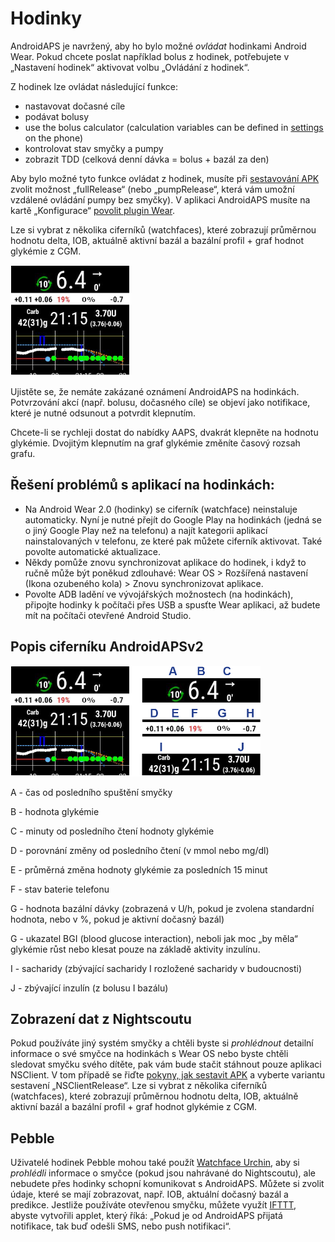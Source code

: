 # Hodinky

AndroidAPS je navržený, aby ho bylo možné *ovládat* hodinkami Android Wear. Pokud chcete poslat například bolus z hodinek, potřebujete v „Nastavení hodinek“ aktivovat volbu „Ovládání z hodinek“.

Z hodinek lze ovládat následující funkce:

* nastavovat dočasné cíle
* podávat bolusy
* use the bolus calculator (calculation variables can be defined in [settings](../Configuration/Config-Builder#wear) on the phone)
* kontrolovat stav smyčky a pumpy
* zobrazit TDD (celková denní dávka = bolus + bazál za den)

Aby bylo možné tyto funkce ovládat z hodinek, musíte při [sestavování APK](../Installing-AndroidAPS/Building-APK.md) zvolit možnost „fullRelease“ (nebo „pumpRelease“, která vám umožní vzdálené ovládání pumpy bez smyčky). V aplikaci AndroidAPS musíte na kartě „Konfigurace“ [povolit plugin Wear](../Configuration/Config-Builder#wear).

Lze si vybrat z několika ciferníků (watchfaces), které zobrazují průměrnou hodnotu delta, IOB, aktuálně aktivní bazál a bazální profil + graf hodnot glykémie z CGM.

![Ciferník AndroidAPSv2](../images/AAPSv2_Watchface.png)

Ujistěte se, že nemáte zakázané oznámení AndroidAPS na hodinkách. Potvrzování akcí (např. bolusu, dočasného cíle) se objeví jako notifikace, které je nutné odsunout a potvrdit klepnutím.

Chcete-li se rychleji dostat do nabídky AAPS, dvakrát klepněte na hodnotu glykémie. Dvojitým klepnutím na graf glykémie změníte časový rozsah grafu.

## Řešení problémů s aplikací na hodinkách:

* Na Android Wear 2.0 (hodinky) se ciferník (watchface) neinstaluje automaticky. Nyní je nutné přejít do Google Play na hodinkách (jedná se o jiný Google Play než na telefonu) a najít kategorii aplikací nainstalovaných v telefonu, ze které pak můžete ciferník aktivovat. Také povolte automatické aktualizace. 
* Někdy pomůže znovu synchronizovat aplikace do hodinek, i když to ručně může být poněkud zdlouhavé: Wear OS > Rozšířená nastavení (Ikona ozubeného kola) > Znovu synchronizovat aplikace.
* Povolte ADB ladění ve vývojářských možnostech (na hodinkách), připojte hodinky k počítači přes USB a spusťte Wear aplikaci, až budete mít na počítači otevřené Android Studio.

## Popis ciferníku AndroidAPSv2

![Popis ciferníku AndroidAPSv2](../images/AAPSv2_Watchface_legend.png)

A - čas od posledního spuštění smyčky

B - hodnota glykémie

C - minuty od posledního čtení hodnoty glykémie

D - porovnání změny od posledního čtení (v mmol nebo mg/dl)

E - průměrná změna hodnoty glykémie za posledních 15 minut

F - stav baterie telefonu

G - hodnota bazální dávky (zobrazená v U/h, pokud je zvolena standardní hodnota, nebo v %, pokud je aktivní dočasný bazál)

G - ukazatel BGI (blood glucose interaction), neboli jak moc „by měla“ glykémie růst nebo klesat pouze na základě aktivity inzulínu.

I - sacharidy (zbývající sacharidy I rozložené sacharidy v budoucnosti)

J - zbývající inzulín (z bolusu I bazálu)

## Zobrazení dat z Nightscoutu

Pokud používáte jiný systém smyčky a chtěli byste si *prohlédnout* detailní informace o své smyčce na hodinkách s Wear OS nebo byste chtěli sledovat smyčku svého dítěte, pak vám bude stačit stáhnout pouze aplikaci NSClient. V tom případě se řiďte [pokyny, jak sestavit APK](../Installing-AndroidAPS/Building-APK.md) a vyberte variantu sestavení „NSClientRelease“. Lze si vybrat z několika ciferníků (watchfaces), které zobrazují průměrnou hodnotu delta, IOB, aktuálně aktivní bazál a bazální profil + graf hodnot glykémie z CGM.

## Pebble

Uživatelé hodinek Pebble mohou také použít [Watchface Urchin](https://github.com/mddub/urchin-cgm), aby si *prohlédli* informace o smyčce (pokud jsou nahrávané do Nightscoutu), ale nebudete přes hodinky schopní komunikovat s AndroidAPS. Můžete si zvolit údaje, které se mají zobrazovat, např. IOB, aktuální dočasný bazál a predikce. Jestliže používáte otevřenou smyčku, můžete využít [IFTTT](https://ifttt.com/), abyste vytvořili applet, který říká: „Pokud je od AndroidAPS přijatá notifikace, tak buď odešli SMS, nebo push notifikaci“.